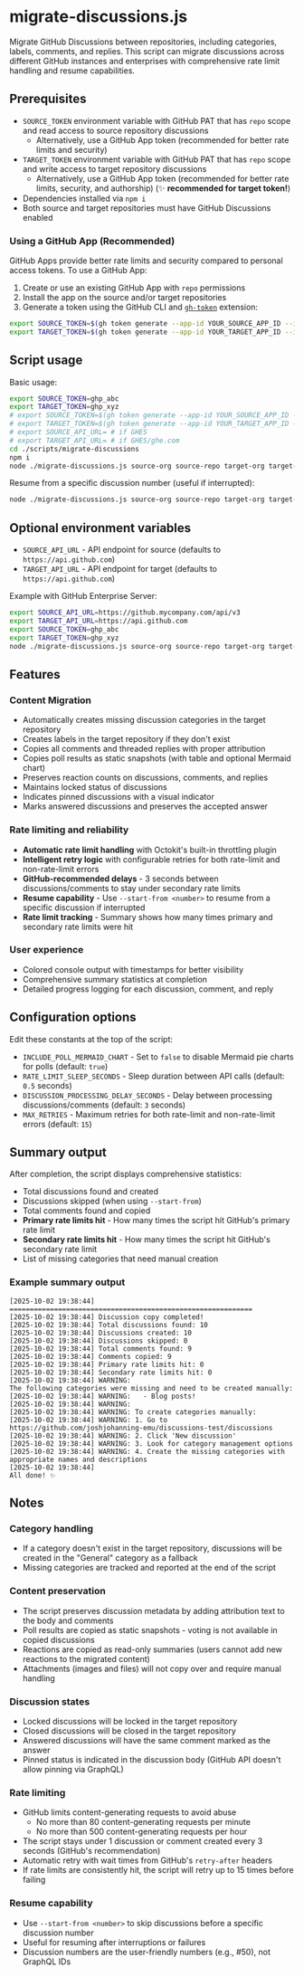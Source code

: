# migrate-discussions.js

Migrate GitHub Discussions between repositories, including categories, labels, comments, and replies. This script can migrate discussions across different GitHub instances and enterprises with comprehensive rate limit handling and resume capabilities.

## Prerequisites

- `SOURCE_TOKEN` environment variable with GitHub PAT that has `repo` scope and read access to source repository discussions
  - Alternatively, use a GitHub App token (recommended for better rate limits and security)
- `TARGET_TOKEN` environment variable with GitHub PAT that has `repo` scope and write access to target repository discussions
  - Alternatively, use a GitHub App token (recommended for better rate limits, security, and authorship) (✨ **recommended for target token!**)
- Dependencies installed via `npm i`
- Both source and target repositories must have GitHub Discussions enabled

### Using a GitHub App (Recommended)

GitHub Apps provide better rate limits and security compared to personal access tokens. To use a GitHub App:

1. Create or use an existing GitHub App with `repo` permissions
2. Install the app on the source and/or target repositories
3. Generate a token using the GitHub CLI and [`gh-token`](https://github.com/Link-/gh-token) extension:

```bash
export SOURCE_TOKEN=$(gh token generate --app-id YOUR_SOURCE_APP_ID --installation-id YOUR_SOURCE_INSTALLATION_ID --key /path/to/source/private-key.pem --token-only)
export TARGET_TOKEN=$(gh token generate --app-id YOUR_TARGET_APP_ID --installation-id YOUR_TARGET_INSTALLATION_ID --key /path/to/target/private-key.pem --token-only)
```

## Script usage

Basic usage:

```bash
export SOURCE_TOKEN=ghp_abc
export TARGET_TOKEN=ghp_xyz
# export SOURCE_TOKEN=$(gh token generate --app-id YOUR_SOURCE_APP_ID --installation-id YOUR_SOURCE_INSTALLATION_ID --key /path/to/source/private-key.pem --token-only)
# export TARGET_TOKEN=$(gh token generate --app-id YOUR_TARGET_APP_ID --installation-id YOUR_TARGET_INSTALLATION_ID --key /path/to/target/private-key.pem --token-only)
# export SOURCE_API_URL= # if GHES
# export TARGET_API_URL= # if GHES/ghe.com
cd ./scripts/migrate-discussions
npm i
node ./migrate-discussions.js source-org source-repo target-org target-repo
```

Resume from a specific discussion number (useful if interrupted):

```bash
node ./migrate-discussions.js source-org source-repo target-org target-repo --start-from 50
```

## Optional environment variables

- `SOURCE_API_URL` - API endpoint for source (defaults to `https://api.github.com`)
- `TARGET_API_URL` - API endpoint for target (defaults to `https://api.github.com`)

Example with GitHub Enterprise Server:

```bash
export SOURCE_API_URL=https://github.mycompany.com/api/v3
export TARGET_API_URL=https://api.github.com
export SOURCE_TOKEN=ghp_abc
export TARGET_TOKEN=ghp_xyz
node ./migrate-discussions.js source-org source-repo target-org target-repo
```

## Features

### Content Migration

- Automatically creates missing discussion categories in the target repository
- Creates labels in the target repository if they don't exist
- Copies all comments and threaded replies with proper attribution
- Copies poll results as static snapshots (with table and optional Mermaid chart)
- Preserves reaction counts on discussions, comments, and replies
- Maintains locked status of discussions
- Indicates pinned discussions with a visual indicator
- Marks answered discussions and preserves the accepted answer

### Rate limiting and reliability

- **Automatic rate limit handling** with Octokit's built-in throttling plugin
- **Intelligent retry logic** with configurable retries for both rate-limit and non-rate-limit errors
- **GitHub-recommended delays** - 3 seconds between discussions/comments to stay under secondary rate limits
- **Resume capability** - Use `--start-from <number>` to resume from a specific discussion if interrupted
- **Rate limit tracking** - Summary shows how many times primary and secondary rate limits were hit

### User experience

- Colored console output with timestamps for better visibility
- Comprehensive summary statistics at completion
- Detailed progress logging for each discussion, comment, and reply

## Configuration options

Edit these constants at the top of the script:

- `INCLUDE_POLL_MERMAID_CHART` - Set to `false` to disable Mermaid pie charts for polls (default: `true`)
- `RATE_LIMIT_SLEEP_SECONDS` - Sleep duration between API calls (default: `0.5` seconds)
- `DISCUSSION_PROCESSING_DELAY_SECONDS` - Delay between processing discussions/comments (default: `3` seconds)
- `MAX_RETRIES` - Maximum retries for both rate-limit and non-rate-limit errors (default: `15`)

## Summary output

After completion, the script displays comprehensive statistics:

- Total discussions found and created
- Discussions skipped (when using `--start-from`)
- Total comments found and copied
- **Primary rate limits hit** - How many times the script hit GitHub's primary rate limit
- **Secondary rate limits hit** - How many times the script hit GitHub's secondary rate limit
- List of missing categories that need manual creation

### Example summary output

```text
[2025-10-02 19:38:44] ============================================================
[2025-10-02 19:38:44] Discussion copy completed!
[2025-10-02 19:38:44] Total discussions found: 10
[2025-10-02 19:38:44] Discussions created: 10
[2025-10-02 19:38:44] Discussions skipped: 0
[2025-10-02 19:38:44] Total comments found: 9
[2025-10-02 19:38:44] Comments copied: 9
[2025-10-02 19:38:44] Primary rate limits hit: 0
[2025-10-02 19:38:44] Secondary rate limits hit: 0
[2025-10-02 19:38:44] WARNING: 
The following categories were missing and need to be created manually:
[2025-10-02 19:38:44] WARNING:   - Blog posts!
[2025-10-02 19:38:44] WARNING: 
[2025-10-02 19:38:44] WARNING: To create categories manually:
[2025-10-02 19:38:44] WARNING: 1. Go to https://github.com/joshjohanning-emu/discussions-test/discussions
[2025-10-02 19:38:44] WARNING: 2. Click 'New discussion'
[2025-10-02 19:38:44] WARNING: 3. Look for category management options
[2025-10-02 19:38:44] WARNING: 4. Create the missing categories with appropriate names and descriptions
[2025-10-02 19:38:44] 
All done! ✨
```

## Notes

### Category handling

- If a category doesn't exist in the target repository, discussions will be created in the "General" category as a fallback
- Missing categories are tracked and reported at the end of the script

### Content preservation

- The script preserves discussion metadata by adding attribution text to the body and comments
- Poll results are copied as static snapshots - voting is not available in copied discussions
- Reactions are copied as read-only summaries (users cannot add new reactions to the migrated content)
- Attachments (images and files) will not copy over and require manual handling

### Discussion states

- Locked discussions will be locked in the target repository
- Closed discussions will be closed in the target repository
- Answered discussions will have the same comment marked as the answer
- Pinned status is indicated in the discussion body (GitHub API doesn't allow pinning via GraphQL)

### Rate limiting

- GitHub limits content-generating requests to avoid abuse
  - No more than 80 content-generating requests per minute
  - No more than 500 content-generating requests per hour
- The script stays under 1 discussion or comment created every 3 seconds (GitHub's recommendation)
- Automatic retry with wait times from GitHub's `retry-after` headers
- If rate limits are consistently hit, the script will retry up to 15 times before failing

### Resume capability

- Use `--start-from <number>` to skip discussions before a specific discussion number
- Useful for resuming after interruptions or failures
- Discussion numbers are the user-friendly numbers (e.g., #50), not GraphQL IDs
